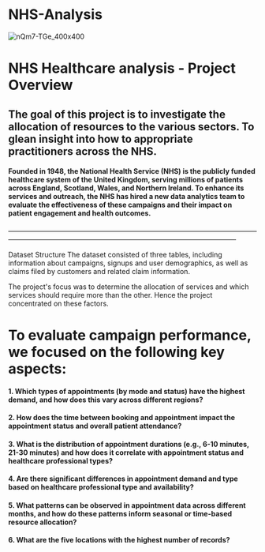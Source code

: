 # NHS-Analysis

![nQm7-TGe_400x400](https://github.com/user-attachments/assets/ed8c4d9e-31eb-4c9d-a12a-e2936e726e48)


# NHS Healthcare analysis - Project Overview


## The goal of this project is to investigate the allocation of resources to the various sectors. To glean insight into how to appropriate practitioners across the NHS.

#### Founded in 1948, the National Health Service (NHS) is the publicly funded healthcare system of the United Kingdom, serving millions of patients across England, Scotland, Wales, and Northern Ireland. To enhance its services and outreach, the NHS has hired a new data analytics team to evaluate the effectiveness of these campaigns and their impact on patient engagement and health outcomes.
—————————————————————————————————————————————————————————————————————

Dataset Structure
The dataset consisted of three tables, including information about campaigns, signups and user demographics, as well as claims filed by customers and related claim information.

The project's focus was to determine the allocation of services and which services should require more than the other. Hence the project concentrated on these factors.

# To evaluate campaign performance, we focused on the following key aspects:

#### 1. Which types of appointments (by mode and status) have the highest demand, and how does this vary across different regions?

#### 2. How does the time between booking and appointment impact the appointment status and overall patient attendance?

#### 3. What is the distribution of appointment durations (e.g., 6-10 minutes, 21-30 minutes) and how does it correlate with appointment status and healthcare professional types?

#### 4. Are there significant differences in appointment demand and type based on healthcare professional type and availability?

#### 5. What patterns can be observed in appointment data across different months, and how do these patterns inform seasonal or time-based resource allocation?

#### 6. What are the five locations with the highest number of records?

















